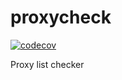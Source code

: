 # proxycheck

[![codecov](https://codecov.io/gh/memclutter/proxycheck/branch/main/graph/badge.svg?token=PFJO0VOY09)](https://codecov.io/gh/memclutter/proxycheck)

Proxy list checker

